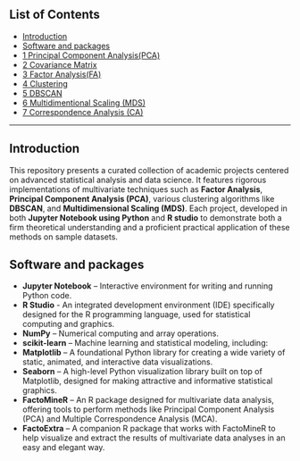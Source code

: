 ## List of Contents
- [Introduction](#introduction)
- [Software and packages](#software_and_packages)
- [1 Principal Component Analysis(PCA)](#1_principal_component_analysis(PCA))
- [2 Covariance Matrix](#2_covariance_matrix)
- [3 Factor Analysis(FA)](#3_factor_analysis(FA))
- [4 Clustering](#4_clustering)
- [5 DBSCAN](#5_DBSCAN)
- [6 Multidimentional Scaling (MDS)](#6_multidimentional_scaling (MDS))
- [7 Correspondence Analysis (CA)](#7_correspondence_analysis (CA))


---
## Introduction
This repository presents a curated collection of academic projects centered on advanced statistical analysis and data science. It features rigorous implementations of multivariate techniques such as **Factor Analysis**, **Principal Component Analysis (PCA)**, various clustering algorithms like **DBSCAN**, and **Multidimensional Scaling (MDS)**. Each project, developed in both **Jupyter Notebook using Python** and **R studio** to demonstrate both a firm theoretical understanding and a proficient practical application of these methods on sample datasets.

## Software and packages
- **Jupyter Notebook** – Interactive environment for writing and running Python code.
- **R Studio** - An integrated development environment (IDE) specifically designed for the R programming language, used for statistical computing and graphics.
- **NumPy** – Numerical computing and array operations.
- **scikit-learn** – Machine learning and statistical modeling, including:
- **Matplotlib** – A foundational Python library for creating a wide variety of static, animated, and interactive data visualizations.
- **Seaborn** – A high-level Python visualization library built on top of Matplotlib, designed for making attractive and informative statistical graphics.
- **FactoMineR** – An R package designed for multivariate data analysis, offering tools to perform methods like Principal Component Analysis (PCA) and Multiple Correspondence Analysis (MCA).
- **FactoExtra** – A companion R package that works with FactoMineR to help visualize and extract the results of multivariate data analyses in an easy and elegant way.


